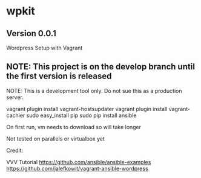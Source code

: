 # wpkit
## Version 0.0.1

Wordpress Setup with Vagrant

## NOTE: This project is on the develop branch until the first version is released

NOTE: This is a development tool only. Do not sue this as a production server.

vagrant plugin install vagrant-hostsupdater
vagrant plugin install vagrant-cachier
sudo easy_install pip
sudo pip install ansible

On first run, vm needs to download so will take longer

Not tested on parallels or virtualbox yet

Credit:

VVV
Tutorial
https://github.com/ansible/ansible-examples
https://github.com/jalefkowit/vagrant-ansible-wordpress
